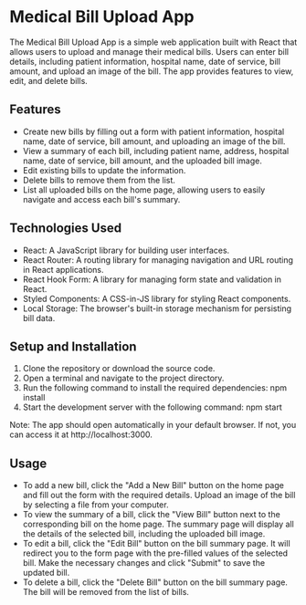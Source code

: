 # Medical Bill Upload App

The Medical Bill Upload App is a simple web application built with React that allows users to upload and manage their medical bills. Users can enter bill details, including patient information, hospital name, date of service, bill amount, and upload an image of the bill. The app provides features to view, edit, and delete bills.

## Features

- Create new bills by filling out a form with patient information, hospital name, date of service, bill amount, and uploading an image of the bill.
- View a summary of each bill, including patient name, address, hospital name, date of service, bill amount, and the uploaded bill image.
- Edit existing bills to update the information.
- Delete bills to remove them from the list.
- List all uploaded bills on the home page, allowing users to easily navigate and access each bill's summary.

## Technologies Used

- React: A JavaScript library for building user interfaces.
- React Router: A routing library for managing navigation and URL routing in React applications.
- React Hook Form: A library for managing form state and validation in React.
- Styled Components: A CSS-in-JS library for styling React components.
- Local Storage: The browser's built-in storage mechanism for persisting bill data.

## Setup and Installation

1. Clone the repository or download the source code.
2. Open a terminal and navigate to the project directory.
3. Run the following command to install the required dependencies:
   npm install
4. Start the development server with the following command:
   npm start	

Note: The app should open automatically in your default browser. If not, you can access it at http://localhost:3000.

## Usage

- To add a new bill, click the "Add a New Bill" button on the home page and fill out the form with the required details. Upload an image of the bill by selecting a file from your computer.
- To view the summary of a bill, click the "View Bill" button next to the corresponding bill on the home page. The summary page will display all the details of the selected bill, including the uploaded bill image.
- To edit a bill, click the "Edit Bill" button on the bill summary page. It will redirect you to the form page with the pre-filled values of the selected bill. Make the necessary changes and click "Submit" to save the updated bill.
- To delete a bill, click the "Delete Bill" button on the bill summary page. The bill will be removed from the list of bills.

